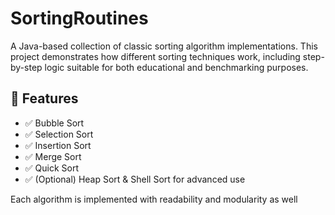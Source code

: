    # SortingRoutines 

A Java-based collection of classic sorting algorithm implementations. This project demonstrates how different sorting techniques work, including step-by-step logic suitable for both educational and benchmarking purposes.
     
## 🚀 Features  
 
- ✅ Bubble Sort
- ✅ Selection Sort
- ✅ Insertion Sort  
- ✅ Merge Sort        
- ✅ Quick Sort  
- ✅ (Optional) Heap Sort & Shell Sort for advanced use    
      
Each algorithm is implemented with readability and modularity as well         
        
   
       
      
     
    
     
     
  
   
 
